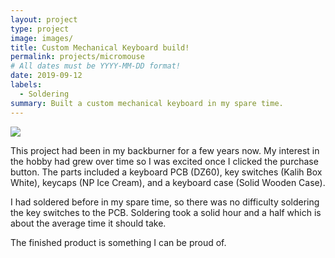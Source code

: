 ```yaml
---
layout: project
type: project
image: images/
title: Custom Mechanical Keyboard build!
permalink: projects/micromouse
# All dates must be YYYY-MM-DD format!
date: 2019-09-12
labels:
  - Soldering
summary: Built a custom mechanical keyboard in my spare time.
---
```


<div class="ui small rounded images">
  <img class="ui image" src="../images/micromouse-robot.png">
</div>

This project had been in my backburner for a few years now. My interest in the hobby had grew over time so I was excited once I clicked the purchase button. The parts included a keyboard PCB (DZ60), key switches (Kalih Box White), keycaps (NP Ice Cream), and a keyboard case (Solid Wooden Case).

I had soldered before in my spare time, so there was no difficulty soldering the key switches to the PCB. Soldering took a solid hour and a half which is about the average time it should take.

The finished product is something I can be proud of.
